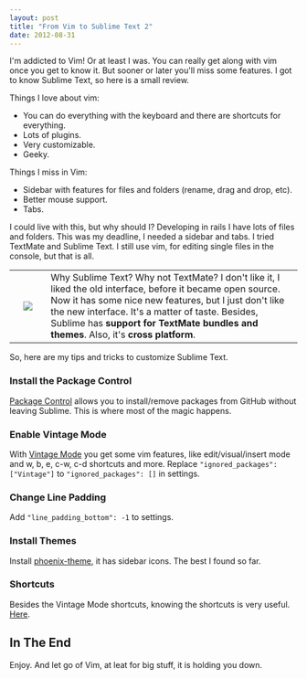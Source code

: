```yaml
---
layout: post
title: "From Vim to Sublime Text 2"
date: 2012-08-31
---
```


I'm addicted to Vim! Or at least I was. You can really get along with vim once you get to know it.
But sooner or later you'll miss some features. I got to know Sublime Text, so here is a small review.
<!--more-->

Things I love about vim:
* You can do everything with the keyboard and there are shortcuts for everything.
* Lots of plugins.
* Very customizable.
* Geeky.

Things I miss in Vim:

* Sidebar with features for files and folders (rename, drag and drop, etc).
* Better mouse support.
* Tabs.

I could live with this, but why should I? Developing in rails I have lots of files and folders. This was my deadline, I needed a sidebar and tabs. I tried TextMate and Sublime Text. I still use vim, for editing single files in the console, but that is all.

<table style="margin: 1em 0 1em 0;">
	<tr>
		<td>
			<div style="margin: 1.5em 1em 1.5em 1em;">
				<img style="max-width:150px;" src="{{ site.baseurl }}/images/2012/09/sublime_text_icon.png" />
			</div>
		</td>
		<td>
			<div>
				Why Sublime Text? Why not TextMate? I don't like it, I liked the old interface, before it became open source. Now it has some nice new features, but I just don't like the new interface. It's a matter of taste. Besides, Sublime has <strong>support for TextMate bundles and themes</strong>. Also, it's <strong>cross platform</strong>.
			</div>
		</td>
	</tr>
</table>


So, here are my tips and tricks to customize Sublime Text.

### Install the Package Control
[Package Control](http://wbond.net/sublime_packages/package_control) allows you to install/remove packages from GitHub without leaving Sublime. This is where most of the magic happens.

### Enable Vintage Mode
With [Vintage Mode](http://www.sublimetext.com/docs/2/vintage.html) you get some vim features, like edit/visual/insert mode and w, b, e, c-w, c-d shortcuts and more. Replace `"ignored_packages": ["Vintage"]` to `"ignored_packages": []` in settings.

### Change Line Padding
Add `"line_padding_bottom": -1` to settings.

### Install Themes
Install [phoenix-theme](https://github.com/netatoo/phoenix-theme), it has sidebar icons. The best I found so far.

### Shortcuts
Besides the Vintage Mode shortcuts, knowing the shortcuts is very useful. [Here](https://gist.github.com/1207002).

## In The End
Enjoy. And let go of Vim, at leat for big stuff, it is holding you down.
